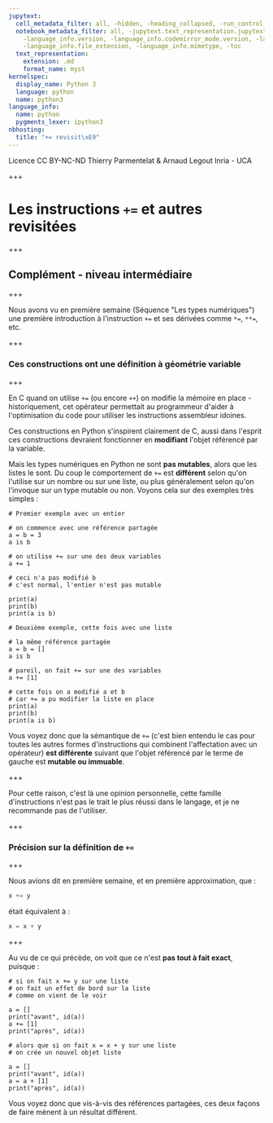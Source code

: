 ```yaml
---
jupytext:
  cell_metadata_filter: all, -hidden, -heading_collapsed, -run_control, -trusted
  notebook_metadata_filter: all, -jupytext.text_representation.jupytext_version, -jupytext.text_representation.format_version,
    -language_info.version, -language_info.codemirror_mode.version, -language_info.codemirror_mode,
    -language_info.file_extension, -language_info.mimetype, -toc
  text_representation:
    extension: .md
    format_name: myst
kernelspec:
  display_name: Python 3
  language: python
  name: python3
language_info:
  name: python
  pygments_lexer: ipython3
nbhosting:
  title: "+= revisit\xE9"
---
```


<div class="licence">
<span>Licence CC BY-NC-ND</span>
<span>Thierry Parmentelat &amp; Arnaud Legout</span>
<span>Inria - UCA</span>
</div>

+++

# Les instructions `+=` et autres revisitées

+++

## Complément - niveau intermédiaire

+++

Nous avons vu en première semaine (Séquence "Les types numériques") une première introduction à l'instruction `+=` et ses dérivées comme `*=`, `**=`, etc.

+++

### Ces constructions ont une définition à géométrie variable

+++

En C quand on utilise `+=` (ou encore `++`) on modifie la mémoire en place - historiquement, cet opérateur permettait au programmeur d'aider à l'optimisation du code pour utiliser les instructions assembleur idoines.

Ces constructions en Python s'inspirent clairement de C, aussi dans l'esprit ces constructions devraient fonctionner en **modifiant** l'objet référencé par la variable.

Mais les types numériques en Python ne sont **pas mutables**, alors que les listes le sont. Du coup le comportement de `+=` est **différent** selon qu'on l'utilise sur un nombre ou sur une liste, ou plus généralement selon qu'on l'invoque sur un type mutable ou non. Voyons cela sur des exemples très simples :

```{code-cell} ipython3
# Premier exemple avec un entier

# on commence avec une référence partagée
a = b = 3
a is b
```

```{code-cell} ipython3
# on utilise += sur une des deux variables
a += 1

# ceci n'a pas modifié b
# c'est normal, l'entier n'est pas mutable

print(a)
print(b)
print(a is b)
```

```{code-cell} ipython3
# Deuxième exemple, cette fois avec une liste

# la même référence partagée
a = b = []
a is b
```

```{code-cell} ipython3
# pareil, on fait += sur une des variables
a += [1]

# cette fois on a modifié a et b
# car += a pu modifier la liste en place
print(a)
print(b)
print(a is b)
```

Vous voyez donc que la sémantique de `+=` (c'est bien entendu le cas pour toutes les autres formes d'instructions qui combinent l'affectation avec un opérateur) **est différente** suivant que l'objet référencé par le terme de gauche est **mutable ou immuable**.

+++

Pour cette raison, c'est là une opinion personnelle, cette famille d'instructions n'est pas le trait le plus réussi dans le langage, et je ne recommande pas de l'utiliser.

+++

### Précision sur la définition de `+=`

+++

Nous avions dit en première semaine, et en première approximation, que :

```python
x += y
```

était équivalent à :

```python
x = x + y
```

+++

Au vu de ce qui précède, on voit que ce n'est **pas tout à fait exact**, puisque :

```{code-cell} ipython3
# si on fait x += y sur une liste
# on fait un effet de bord sur la liste
# comme on vient de le voir

a = []
print("avant", id(a))
a += [1]
print("après", id(a))
```

```{code-cell} ipython3
# alors que si on fait x = x + y sur une liste
# on crée un nouvel objet liste

a = []
print("avant", id(a))
a = a + [1]
print("après", id(a))
```

Vous voyez donc que vis-à-vis des références partagées, ces deux façons de faire mènent à un résultat différent.
